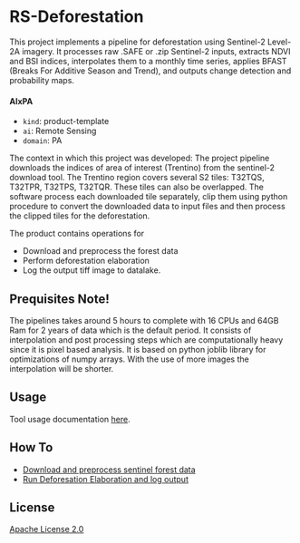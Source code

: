 # RS-Deforestation

This project implements a pipeline for deforestation using Sentinel-2 Level-2A imagery. It processes raw .SAFE or .zip Sentinel-2 inputs, extracts NDVI and BSI indices, interpolates them to a monthly time series, applies BFAST (Breaks For Additive Season and Trend), and outputs change detection and probability maps.

#### AIxPA

- `kind`: product-template
- `ai`: Remote Sensing
- `domain`: PA

The context in which this project was developed: The project pipeline downloads the indices of area of interest (Trentino) from the sentinel-2 download tool. The Trentino region covers several S2 tiles: T32TQS, T32TPR, T32TPS, T32TQR. These tiles can also be overlapped. The software process each downloaded tile separately, clip them using python procedure to convert the downloaded data to input files and then process the clipped tiles for the deforestation.

The product contains operations for

- Download and preprocess the forest data
- Perform deforestation elaboration
- Log the output tiff image to datalake.

## Prequisites Note!

The pipelines takes around 5 hours to complete with 16 CPUs and 64GB Ram for 2 years of data which is the default period. It consists of interpolation and post processing steps which are computationally heavy since it is pixel based analysis. It is based on python joblib library for optimizations of numpy arrays. With the use of more images the interpolation will be shorter.

## Usage

Tool usage documentation [here](./docs/usage.md).

## How To

- [Download and preprocess sentinel forest data](./docs/howto/download.md)
- [Run Deforesation Elaboration and log output ](./docs/howto/elaborate.md)

## License

[Apache License 2.0](./LICENSE)
